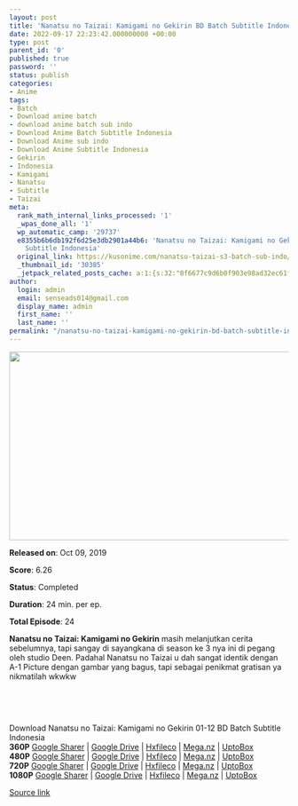 ```yaml
---
layout: post
title: 'Nanatsu no Taizai: Kamigami no Gekirin BD Batch Subtitle Indonesia'
date: 2022-09-17 22:23:42.000000000 +00:00
type: post
parent_id: '0'
published: true
password: ''
status: publish
categories:
- Anime
tags:
- Batch
- Download anime batch
- download anime batch sub indo
- Download Anime Batch Subtitle Indonesia
- Download Anime sub indo
- Download Anime Subtitle Indonesia
- Gekirin
- Indonesia
- Kamigami
- Nanatsu
- Subtitle
- Taizai
meta:
  rank_math_internal_links_processed: '1'
  _wpas_done_all: '1'
  wp_automatic_camp: '29737'
  e8355b6b6db192f6d25e3db2901a44b6: 'Nanatsu no Taizai: Kamigami no Gekirin BD Batch
    Subtitle Indonesia'
  original_link: https://kusonime.com/nanatsu-taizai-s3-batch-sub-indo/
  _thumbnail_id: '30385'
  _jetpack_related_posts_cache: a:1:{s:32:"8f6677c9d6b0f903e98ad32ec61f8deb";a:2:{s:7:"expires";i:1663496655;s:7:"payload";a:3:{i:0;a:1:{s:2:"id";i:30314;}i:1;a:1:{s:2:"id";i:29760;}i:2;a:1:{s:2:"id";i:29869;}}}}
author:
  login: admin
  email: senseads014@gmail.com
  display_name: admin
  first_name: ''
  last_name: ''
permalink: "/nanatsu-no-taizai-kamigami-no-gekirin-bd-batch-subtitle-indonesia/"
---
```

<p><img width="604" height="340" src="{{ site.baseurl }}/assets/2022/09/Nanatsu-no-Taizai-Kamigami-no-Gekirin-604x340.jpg" class="attachment-thumb-large size-thumb-large wp-post-image" alt="" loading="lazy" title="Nanatsu no Taizai: Kamigami no Gekirin BD Batch Subtitle Indonesia" srcset="https://kusonime.com/wp-content/uploads/2020/02/Nanatsu-no-Taizai-Kamigami-no-Gekirin-604x340.jpg 604w, https://kusonime.com/wp-content/uploads/2020/02/Nanatsu-no-Taizai-Kamigami-no-Gekirin-300x169.jpg 300w, https://kusonime.com/wp-content/uploads/2020/02/Nanatsu-no-Taizai-Kamigami-no-Gekirin-768x432.jpg 768w, https://kusonime.com/wp-content/uploads/2020/02/Nanatsu-no-Taizai-Kamigami-no-Gekirin-520x293.jpg 520w, https://kusonime.com/wp-content/uploads/2020/02/Nanatsu-no-Taizai-Kamigami-no-Gekirin.jpg 1000w" sizes="(max-width: 604px) 100vw, 604px" />
<p><b>Released on</b>: Oct 09, 2019</p>
<p>
<p><b>Score</b>: 6.26</p>
<p>
<p><b>Status</b>: Completed</p>
<p>
<p><b>Duration</b>: 24 min. per ep.</p>
<p>
<p><b>Total Episode</b>: 24</p>
<p>
<p><strong>Nanatsu no Taizai: Kamigami no Gekirin</strong> masih melanjutkan cerita sebelumnya, tapi sangay di sayangkana di season ke 3 nya ini di pegang oleh studio Deen. Padahal Nanatsu no Taizai u dah sangat identik dengan A-1 Picture dengan gambar yang bagus, tapi sebagai penikmat gratisan ya nikmatilah wkwkw</p>
<p>
<p> </p>
<p>
<p> </p>
<p>
<div class="smokeddl">
<div class="smokettl">Download Nanatsu no Taizai: Kamigami no Gekirin 01-12 BD Batch Subtitle Indonesia</div>
<div class="smokeurl"><strong>360P</strong> <a href="https://acefile.co/f/52212849/kusonime-the-seven-deadly-sins-wrath-of-the-gods-01-12-bd-360p-rar" target="_blank" rel="noopener noreferrer">Google Sharer</a> | <a href="https://drive.google.com/uc?export=download&amp;id=1tux5h-5Ak0LNfC1EIzdtbzWIuotLPqjq" target="_blank" rel="noopener">Google Drive</a> | <a href="https://hxfile.co/8bqo75xvrv7u" target="_blank" rel="noopener">Hxfileco</a> | <a href="https://mega.nz/file/kMgBFYyb#RzyjoyFHWr5NSV6G2IAUYs6d9ve66BDw51srwwGxTZc" target="_blank" rel="noopener">Mega.nz</a> | <a href="https://uptobox.com/pojw2ozloj7i" target="_blank" rel="noopener">UptoBox</a></div>
<div class="smokeurl"><strong>480P</strong> <a href="https://acefile.co/f/52212851/kusonime-the-seven-deadly-sins-wrath-of-the-gods-01-12-bd-480p-rar" target="_blank" rel="noopener noreferrer">Google Sharer</a> | <a href="https://drive.google.com/uc?export=download&amp;id=1RDaL0EbxLkeD4A-MDRBqehjz9Dfp_0gx" target="_blank" rel="noopener">Google Drive</a> | <a href="https://hxfile.co/6ousdusyj4jk" target="_blank" rel="noopener">Hxfileco</a> | <a href="https://mega.nz/file/BA5jGaaC#FkxeBBld7Ncrw6vPQJsOnGJyd10mmIXWTRa0kryrn4I" target="_blank" rel="noopener">Mega.nz</a> | <a href="https://uptobox.com/lfada699or0r" target="_blank" rel="noopener">UptoBox</a></div>
<div class="smokeurl"><strong>720P</strong> <a href="https://acefile.co/f/52212855/kusonime-the-seven-deadly-sins-wrath-of-the-gods-01-12-bd-720p-rar" target="_blank" rel="noopener noreferrer">Google Sharer</a> | <a href="https://drive.google.com/uc?export=download&amp;id=1hk_feD11DZD-bwuL_qs2A_ePTZHytz2r" target="_blank" rel="noopener">Google Drive</a> | <a href="https://hxfile.co/f701ajxvxnby" target="_blank" rel="noopener">Hxfileco</a> | <a href="https://mega.nz/file/9J51SIjY#GggVx5vo6SOXMjYvmcryH34nkAKXVMt4tja1Gu_Ce2c" target="_blank" rel="noopener">Mega.nz</a> | <a href="https://uptobox.com/mnk7b893snn1" target="_blank" rel="noopener">UptoBox</a></div>
<div class="smokeurl"><strong>1080P</strong> <a href="https://acefile.co/f/52212859/kusonime-the-seven-deadly-sins-wrath-of-the-gods-01-12-bd-1080p-rar" target="_blank" rel="noopener noreferrer">Google Sharer</a> | <a href="https://drive.google.com/uc?export=download&amp;id=1q0W4wX2SRYQEIgdbWqwcrVkE7dUHD71Z" target="_blank" rel="noopener">Google Drive</a> | <a href="https://hxfile.co/0yvq34l4t45r" target="_blank" rel="noopener">Hxfileco</a> | <a href="https://mega.nz/file/UMoRGI5Y#bJOI8r6hEdzAMrV2oTRojXqKCQ-hJRYy-L_lut5-WJ0" target="_blank" rel="noopener">Mega.nz</a> | <a href="https://uptobox.com/2udxelj34hh4" target="_blank" rel="noopener">UptoBox</a></div>
</div>
<p><a href="https://kusonime.com/nanatsu-taizai-s3-batch-sub-indo/">Source link </a></p>

